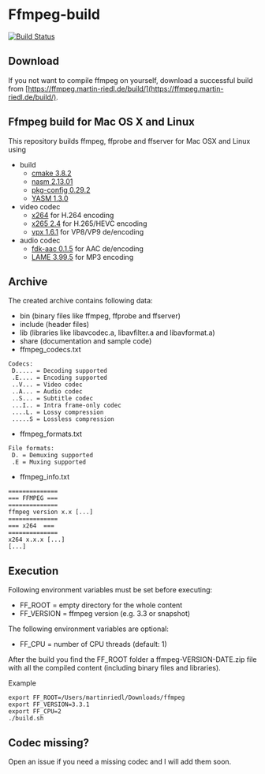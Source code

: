 # Ffmpeg-build
[![Build Status](https://travis-ci.org/martinr92/ffmpeg-build.svg?branch=master)](https://travis-ci.org/martinr92/ffmpeg-build)

## Download
If you not want to compile ffmpeg on yourself, download a successful build from [https://ffmpeg.martin-riedl.de/build/](https://ffmpeg.martin-riedl.de/build/).

## Ffmpeg build for Mac OS X and Linux
This repository builds ffmpeg, ffprobe and ffserver for Mac OSX and Linux using
- build
    - [cmake 3.8.2](https://cmake.org/)
    - [nasm 2.13.01](http://www.nasm.us/)
    - [pkg-config 0.29.2](https://www.freedesktop.org/wiki/Software/pkg-config/)
    - [YASM 1.3.0](http://yasm.tortall.net/)
- video codec
    - [x264](http://www.videolan.org/developers/x264.html) for H.264 encoding
    - [x265 2.4](http://x265.org/) for H.265/HEVC encoding
    - [vpx 1.6.1](https://www.webmproject.org/) for VP8/VP9 de/encoding
- audio codec
    - [fdk-aac 0.1.5](https://sourceforge.net/projects/opencore-amr/) for AAC de/encoding
    - [LAME 3.99.5](http://lame.sourceforge.net/) for MP3 encoding

## Archive
The created archive contains following data:
- bin (binary files like ffmpeg, ffprobe and ffserver)
- include (header files)
- lib (libraries like libavcodec.a, libavfilter.a and libavformat.a)
- share (documentation and sample code)
- ffmpeg_codecs.txt
```
Codecs:
 D..... = Decoding supported
 .E.... = Encoding supported
 ..V... = Video codec
 ..A... = Audio codec
 ..S... = Subtitle codec
 ...I.. = Intra frame-only codec
 ....L. = Lossy compression
 .....S = Lossless compression
```
- ffmpeg_formats.txt
```
File formats:
 D. = Demuxing supported
 .E = Muxing supported
```
- ffmpeg_info.txt
```
==============
=== FFMPEG ===
==============
ffmpeg version x.x [...]
==============
=== x264  ===
==============
x264 x.x.x [...]
[...]
```

## Execution
Following environment variables must be set before executing:
- FF_ROOT = empty directory for the whole content
- FF_VERSION = ffmpeg version (e.g. 3.3 or snapshot)

The following environment variables are optional:
- FF_CPU = number of CPU threads (default: 1)

After the build you find the FF_ROOT folder a ffmpeg-VERSION-DATE.zip file with all the compiled content (including binary files and libraries).

Example
```
export FF_ROOT=/Users/martinriedl/Downloads/ffmpeg
export FF_VERSION=3.3.1
export FF_CPU=2
./build.sh
```

## Codec missing?
Open an issue if you need a missing codec and I will add them soon.
